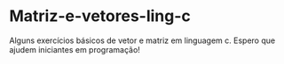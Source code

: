 # Matriz-e-vetores-ling-c

Alguns exercícios básicos de vetor e matriz em linguagem c. Espero que ajudem iniciantes em programação!
